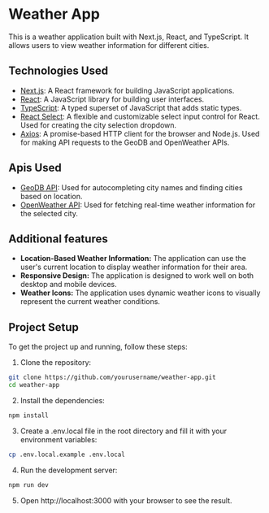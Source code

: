 # Weather App

This is a weather application built with Next.js, React, and TypeScript. It allows users to view weather information for different cities.

## Technologies Used

- [Next.js](https://nextjs.org/): A React framework for building JavaScript applications.
- [React](https://reactjs.org/): A JavaScript library for building user interfaces.
- [TypeScript](https://www.typescriptlang.org/): A typed superset of JavaScript that adds static types.
- [React Select](https://react-select.com/home): A flexible and customizable select input control for React. Used for creating the city selection dropdown.
- [Axios](https://axios-http.com): A promise-based HTTP client for the browser and Node.js. Used for making API requests to the GeoDB and OpenWeather APIs.


## Apis Used

- [GeoDB API](https://rapidapi.com/wirefreethought/api/geodb-cities): Used for autocompleting city names and finding cities based on location.
- [OpenWeather API](https://openweathermap.org): Used for fetching real-time weather information for the selected city.

## Additional features

- **Location-Based Weather Information:** The application can use the user's current location to display weather information for their area.
- **Responsive Design:** The application is designed to work well on both desktop and mobile devices.
- **Weather Icons:** The application uses dynamic weather icons to visually represent the current weather conditions.

## Project Setup

To get the project up and running, follow these steps:

1. Clone the repository:
```bash
git clone https://github.com/yourusername/weather-app.git
cd weather-app
```

2. Install the dependencies:
```bash
npm install
```

3. Create a .env.local file in the root directory and fill it with your environment variables:
```bash
cp .env.local.example .env.local
```

4. Run the development server:
```bash
npm run dev
````

5. Open http://localhost:3000 with your browser to see the result.


